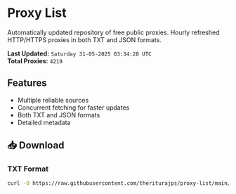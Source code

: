 # Proxy List

Automatically updated repository of free public proxies. Hourly refreshed HTTP/HTTPS proxies in both TXT and JSON formats.

**Last Updated:** `Saturday 31-05-2025 03:34:28 UTC`  
**Total Proxies:** `4219`

## Features
- Multiple reliable sources
- Concurrent fetching for faster updates
- Both TXT and JSON formats
- Detailed metadata

## 📥 Download

### TXT Format
```bash
curl -O https://raw.githubusercontent.com/theriturajps/proxy-list/main/proxies.txt